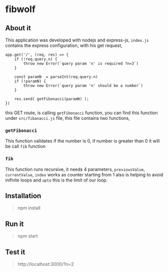 # fibwolf

## About it
This application was developed with nodejs and express-js, 
`index.js` contains the express configuration, with his get request, 

    app.get('/', (req, res) => {
        if (!req.query.n) {
            throw new Error(`query param 'n' is required ?n=3`) 
        }

        const paramN  = parseInt(req.query.n)
        if (!paramN) {
            throw new Error(`query param 'n' should be a number`) 
        }

        res.send( getFibonacci(paramN) );
    })

this GET route, is calling `getFibonacci` function, you can find this function under `src/fibanacci.js` file, this file contains two functions, 

### `getFibonacci` 
This function validates if the number is 0, if number is greater than 0 it will be call `fib` function

### `fib`
This function runs recursive, it needs 4 parameters, `previousValue`, `currentValue`, `index` works as counter starting from 1 also is helping to avoid inifnite loops and  `upto` this is the limit of our loop.

## Installation
>npm install

## Run it
> npm start

## Test it 
> http://localhost:3000/?n=2
